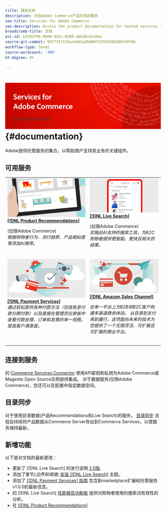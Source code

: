 ```yaml
---
title: 服务文档
description: 浏览Adobe Commerce产品文档的服务
seo-title: Services for Adobe Commerce
seo-description: Access the product documentation for hosted services that help Adobe Commerce and Magento Open Source merchants support key components of their business.
breadcrumb-title: 文档
exl-id: b3502f96-0809-442c-9208-abb3bc6e18ec
source-git-commit: 93f7157135ae3eb1adb880752585565b8bfd9fbb
workflow-type: tm+mt
source-wordcount: '309'
ht-degree: 0%

---
```


# <!-- use banner as heading -->![服务文档](./assets/banner-services-home.png) {#documentation}

Adobe提供托管服务的集合，以帮助商户支持其业务的关键组件。

## 可用服务

<table>
<tr>
   <td valign="top">
       <img alt="[!UICONTROL Product Recommendations]" src="assets/product-recs.png" />
    <div><a href="https://experienceleague.adobe.com/docs/commerce-merchant-services/product-recommendations/overview.html">
    <strong>[!DNL Product Recommendations]</strong></a>
    </div>
    <p>(仅限Adobe Commerce)<br><em>根据购物者行为、流行趋势、产品相似度等添加AI推荐。</em></p>
    <br>
  </td>
  <td valign="top">
      <img alt="[!DNL Live Search]" src="assets/live-search.png" />
    <div>
    <a href="https://experienceleague.adobe.com/docs/commerce-merchant-services/live-search/overview.html"><strong>[!DNL Live Search]</strong></a>
    </div>
    <p>(仅限Adobe Commerce)<br><em>实施此AI支持的搜索工具，为B2C购物者提供更智能、更快且相关的结果。</em></p>
    <br>
  </td>
</tr>
<tr>
  <td valign="top">
    <img alt="[!DNL Payment Services]" src="assets/payment-services.png"/>
    <div>
    <a href="https://experienceleague.adobe.com/docs/commerce-merchant-services/payment-services/guide-overview.html"><strong>[!DNL Payment Services]</strong></a>
    </div>
    <em>通过轻松提供各种付款方法（包括免息付款分期付款）以及直接在管理员仪表板中查看付款处理、订单和发票的单一视图，提高客户满意度。</em>
    <br>
  </td>
    <td valign="top">
       <img alt="Amazon Sales Channel" src="assets/amazon-channel.png" />
    <div><a href="https://experienceleague.adobe.com/docs/commerce-channels/amazon/guide-overview.html">
    <strong>[!DNL Amazon Sales Channel]</strong></a>
    </div>
    <p><em>在单一平台上为B2B和B2C客户构建多渠道商务体验。 从目录到支付再到履行，这项面向未来的技术为您提供了一个无限灵活、可扩展且可扩展的商业平台。</em></p>
    <br>
  </td>
</tr>
</table>

## 连接到服务

的 [Commerce Services Connector](https://docs.magento.com/user-guide/system/saas.html) 使用API密钥和私钥为Adobe Commerce或Magento Open Source实例提供集成。 对于数据服务(仅限Adobe Commerce)，您还可以在配置中指定数据空间。

## 目录同步

对于使用目录数据(产品Recommendations和Live Search)的服务， [目录同步](https://docs.magento.com/user-guide/system/catalog-sync.html) 流程会持续将产品数据从Commerce Server导出到Commerce Services，以使服务保持最新。

## 新增功能

以下是对文档的最新更改：

* 更新了 [!DNL Live Search] 的发行说明 [2.0版](/help/live-search/release-notes.md).
* 添加了章节(_边界和阈值_) [安装 [!DNL Live Search]](/help/live-search/install.md) 主题。
* 添加了 [[!DNL Payment Services] 指南](/help/payment-services/guide-overview.md) 包含新marketplace扩展和托管服务v1.0.0的最新信息。
* 的 [!DNL Live Search] [性能报告功能板](/help/live-search/performance.md) 提供对购物者使用的搜索词有效性的分析。
* 在 [[!DNL Product Recommendations]](/help/product-recommendations/overview.md).
